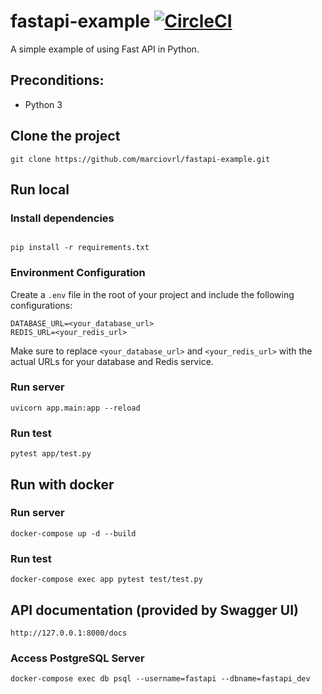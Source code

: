 # fastapi-example [![CircleCI](https://circleci.com/gh/marciovrl/fastapi-example.svg?style=svg)](https://circleci.com/gh/marciovrl/fastapi-example)

A simple example of using Fast API in Python.

## Preconditions:
- Python 3

## Clone the project

```
git clone https://github.com/marciovrl/fastapi-example.git
```

## Run local

### Install dependencies

```

pip install -r requirements.txt
```

### Environment Configuration

Create a `.env` file in the root of your project and include the following configurations:

```
DATABASE_URL=<your_database_url>
REDIS_URL=<your_redis_url>
```

Make sure to replace `<your_database_url>` and `<your_redis_url>` with the actual URLs for your database and Redis service.

### Run server

```
uvicorn app.main:app --reload
```

### Run test

```
pytest app/test.py
```

## Run with docker

### Run server

```
docker-compose up -d --build
```

### Run test

```
docker-compose exec app pytest test/test.py
```

## API documentation (provided by Swagger UI)

```
http://127.0.0.1:8000/docs
```

### Access PostgreSQL Server

```
docker-compose exec db psql --username=fastapi --dbname=fastapi_dev
```